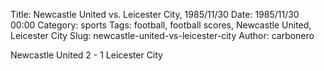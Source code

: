 Title: Newcastle United vs. Leicester City, 1985/11/30
Date: 1985/11/30 00:00
Category: sports
Tags: football, football scores, Newcastle United, Leicester City
Slug: newcastle-united-vs-leicester-city
Author: carbonero


Newcastle United 2 - 1 Leicester City
